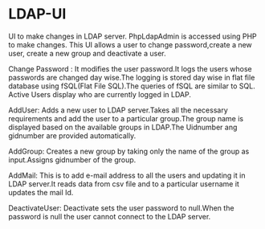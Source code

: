 # LDAP-UI

UI to make changes in LDAP server. PhpLdapAdmin is accessed using PHP to make changes. This UI allows a user to change password,create a new user, create a new group and deactivate a user.

Change Password :
       It modifies the user password.It logs the users whose passwords are changed day wise.The logging is stored day wise in flat file database using fSQL(Flat File SQL).The queries of fSQL are similar to SQL. Active Users display who are currently logged in LDAP.

AddUser:
       Adds a new user to LDAP server.Takes all the necessary requirements and add the user to a particular group.The group name is displayed based on the available groups in LDAP.The Uidnumber ang gidnumber are provided automatically.

AddGroup:
       Creates a new group by taking only the name of the group as input.Assigns gidnumber of the group.

AddMail:
      This is to add e-mail address to all the users and updating it in LDAP server.It reads data from csv file and to a particular username it updates the mail Id.

DeactivateUser:
       Deactivate sets the user password to null.When the password is null the user cannot connect to the LDAP server.
